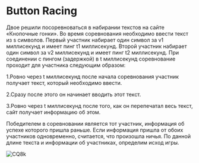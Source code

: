 ﻿# Button Racing
 
Двое решили посоревноваться в набирании текстов на сайте «Кнопочные гонки». Во время соревнования необходимо ввести текст из s символов. 
Первый участник набирает один символ за v1 миллисекунд и имеет пинг t1 миллисекунд. Второй участник набирает один символ за v2 миллисекунд и имеет пинг t2 миллисекунд.
При соединении с пингом (задержкой) в t миллисекунд соревнование проходит для участника следующим образом:

 1.Ровно через t миллисекунд после начала соревнования участник получает текст, который необходимо ввести.
 
 2.Сразу после этого он начинает вводить этот текст.
 
 3.Ровно через t миллисекунд после того, как он перепечатал весь текст, сайт получает информацию об этом.

Победителем в соревновании является тот участник, информация об успехе которого пришла раньше.
Если информация пришла от обоих участников одновременно, считается, что произошла ничья.
По данной длине текста и информации об участниках, определим исход игры.

![CQ8k](https://github.com/N1ckName192/Button-racing/assets/85516400/5004177e-6097-489d-a90b-d968fb1d3cea)
